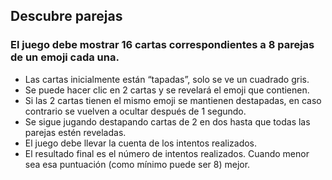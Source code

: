 ## Descubre parejas

### El juego debe mostrar 16 cartas correspondientes a 8 parejas de un emoji cada una.

- Las cartas inicialmente están “tapadas”, solo se ve un cuadrado gris.
- Se puede hacer clic en 2 cartas y se revelará el emoji que contienen.
- Si las 2 cartas tienen el mismo emoji se mantienen destapadas, en
  caso contrario se vuelven a ocultar después de 1 segundo.
- Se sigue jugando destapando cartas de 2 en dos hasta que todas las
  parejas estén reveladas.
- El juego debe llevar la cuenta de los intentos realizados.
- El resultado final es el número de intentos realizados. Cuando
  menor sea esa puntuación (como mínimo puede ser 8) mejor.
